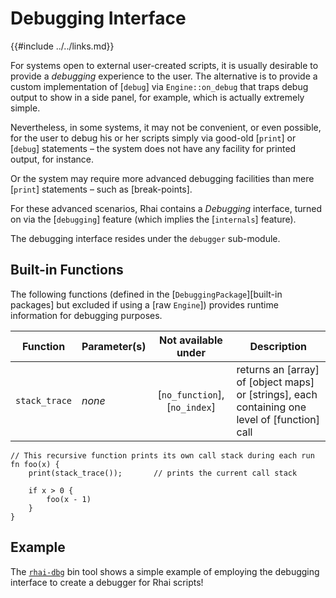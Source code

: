 Debugging Interface
===================

{{#include ../../links.md}}

For systems open to external user-created scripts, it is usually desirable to provide a _debugging_
experience to the user. The alternative is to provide a custom implementation of [`debug`] via
`Engine::on_debug` that traps debug output to show in a side panel, for example, which is actually
extremely simple.

Nevertheless, in some systems, it may not be convenient, or even possible, for the user to debug his
or her scripts simply via good-old [`print`] or [`debug`] statements &ndash; the system does not
have any facility for printed output, for instance.

Or the system may require more advanced debugging facilities than mere [`print`] statements &ndash;
such as [break-points].

For these advanced scenarios, Rhai contains a _Debugging_ interface, turned on via the [`debugging`]
feature (which implies the [`internals`] feature).

The debugging interface resides under the `debugger` sub-module.


Built-in Functions
-----------------

The following functions (defined in the [`DebuggingPackage`][built-in packages] but excluded if
using a [raw `Engine`]) provides runtime information for debugging purposes.

| Function      | Parameter(s) |      Not available under      | Description                                                                                    |
| ------------- | ------------ | :---------------------------: | ---------------------------------------------------------------------------------------------- |
| `stack_trace` | _none_       | [`no_function`], [`no_index`] | returns an [array] of [object maps] or [strings], each containing one level of [function] call |

```rust,no_run
// This recursive function prints its own call stack during each run
fn foo(x) {
    print(stack_trace());       // prints the current call stack

    if x > 0 {
        foo(x - 1)
    }
}
```


Example
-------

The [`rhai-dbg`]({{repoHome}}/src/bin/rhai-dbg.rs) bin tool shows a simple example of
employing the debugging interface to create a debugger for Rhai scripts!

